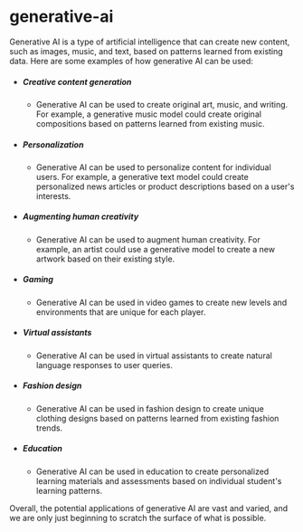 # generative-ai
Generative AI is a type of artificial intelligence that can create new content, such as images, music, and text, based on patterns learned from existing data.
Here are some examples of how generative AI can be used:

 - ##### Creative content generation 
    - Generative AI can be used to create original art, music, and writing. For example, a generative music model could create original compositions based on patterns learned from existing music.
 - ##### Personalization
    - Generative AI can be used to personalize content for individual users. For example, a generative text model could create personalized news articles or product descriptions based on a user's interests.
 - #####  Augmenting human creativity
    - Generative AI can be used to augment human creativity. For example, an artist could use a generative model to create a new artwork based on their existing style.
 - #####  Gaming
    - Generative AI can be used in video games to create new levels and environments that are unique for each player.
- #####   Virtual assistants
    -  Generative AI can be used in virtual assistants to create natural language responses to user queries.
- #####   Fashion design
    - Generative AI can be used in fashion design to create unique clothing designs based on patterns learned from existing fashion trends.
- #####   Education
    -  Generative AI can be used in education to create personalized learning materials and assessments based on individual student's learning patterns.

Overall, the potential applications of generative AI are vast and varied, and we are only just beginning to scratch the surface of what is possible.
